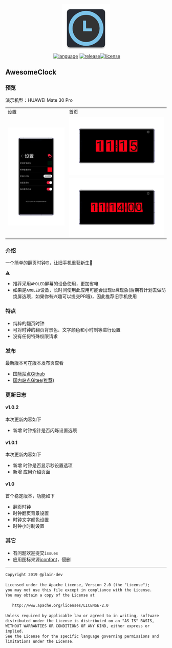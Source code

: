 <div align="center">
  <img src="./app/src/main/ic_launcher-web.png" width='150px' alt="ic_launcher-web">
</div>

<div style="display: flex;justify-content: center;" align="center">
  <a href="https://kotlinlang.org" style="margin: 0 5px;">
    <img src="https://img.shields.io/badge/language-Kotlin-important.svg?style=flat" alt="language">
  </a>
   <a href="https://github.com/plain-dev/awesome-clock/releases">
    <img src="https://img.shields.io/badge/release-v1.0.2-blue.svg?style=flat" alt="release">
  </a>
   <a href="https://github.com/plain-dev/awesome-clock/blob/master/LICENSE">
    <img src="https://img.shields.io/badge/license-Apache 2-red.svg?style=flat" alt="license">
  </a>
</div>

## AwesomeClock

### 预览

演示机型：HUAWEI Mate 30 Pro

<table>
    <tr>
        <td>设置</td> 
        <td>首页</td> 
   </tr>
    <tr>
        <td rowspan="2"><img src='./screenshot/setting.jpg' /></td>    
        <td ><img src='./screenshot/clock_01.jpg' /></td>  
    </tr>
    <tr>
        <td ><img src='./screenshot/clock_02.jpg' /></td>  
    </tr>
</table>

### 介绍

一个简单的翻页时钟⏰，让旧手机重获新生📱

⚠️ 
- 推荐采用`AMOLED`屏幕的设备使用，更加省电
- 如果是`AMOLED`设备，长时间使用此应用可能会出现`烧屏`现象(后期有计划去做防烧屏选项，如果你有兴趣可以提交PR哦)，因此推荐旧手机使用

### 特点

- 纯粹的翻页时钟
- 可对时钟的翻页背景色、文字颜色和小时制等进行设置
- 没有任何特殊权限请求

### 发布 

最新版本可在版本发布页查看

- [国际站点Github](https://github.com/plain-dev/awesome-clock/releases)
- [国内站点Gitee(推荐)](https://gitee.com/plain-dev/awesome-clock-release/releases)

### 更新日志

#### v1.0.2

本次更新内容如下

- 新增 时钟指针是否闪烁设置选项

#### v1.0.1

本次更新内容如下

- 新增 时钟是否显示秒设置选项
- 新增 应用介绍页面

#### v1.0

首个稳定版本，功能如下

- 翻页时钟
- 时钟翻页背景设置
- 时钟文字颜色设置
- 时钟小时制设置

### 其它

- 有问题欢迎提交`issues`
- 应用图标来源[iconfont](https://www.iconfont.cn/)，侵删

---

```
Copyright 2019 @plain-dev

Licensed under the Apache License, Version 2.0 (the "License");
you may not use this file except in compliance with the License.
You may obtain a copy of the License at

   http://www.apache.org/licenses/LICENSE-2.0

Unless required by applicable law or agreed to in writing, software
distributed under the License is distributed on an "AS IS" BASIS,
WITHOUT WARRANTIES OR CONDITIONS OF ANY KIND, either express or implied.
See the License for the specific language governing permissions and
limitations under the License.
```